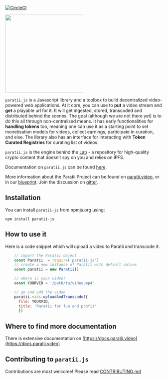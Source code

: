 [![CircleCI](https://circleci.com/gh/Paratii-Video/paratii-js.svg?style=svg)](https://circleci.com/gh/Paratii-Video/paratii-js)

<img align="center" src="https://i.imgur.com/iBoFbb2.png" height="250px" />

`paratii.js` is a Javascript library and a toolbox to build decentralized video-powered web applications. At it core, you can use to **put** a video stream and **get** a playable url for it. It will get ingested, stored, transcoded and distributed behind the scenes. The goal (although we are not there yet) is to do this all through non-centralised means. It has early functionalities for **handling tokens** too, meaning one can use it as a starting point to set monetisation models for videos, collect earnings, participate in curation, and else. The library also has an interface for interacting with **Token Curated Registries** for curating list of videos.

`paratii.js` is the engine behind the [Lab](https://lab.paratii.video) - a repository for high-quality crypto content that doesn’t spy on you and relies on IPFS.

Documentation on `paratii.js` can be found [here](https://docs.paratii.video/).

More information about the Paratii Project can be found on [paratii.video](http://paratii.video/), or in our [blueprint](https://github.com/Paratii-Video/paratii-player/wiki/Paratii-Blueprint). Join the discussion on [gitter](https://gitter.im/Paratii-Video).

## Installation

You can install `paratii-js` from npmjs.org using:

    npm install paratii-js


## How to use it

Here is a code snippet which will upload a video to Paratii and transcode it:

```javascript
    // import the Paratii object
    const Paratii  = require('paratii-js')
    // create a new instance of Paratii with default values
    const paratii = new Paratii()

    // where is your video?
    const YOURVID = '/path/to/video.mp4'

    // go and add the video
    paratii.vids.uploadAndTranscode({
      file: YOURVID,
      title: 'Paratii for fun and profit'
      })
```

## Where to find more documentation

There is extensive documentation on [https://docs.paratii.video](https://docs.paratii.video)

## Contributing to `paratii.js`

Contributions are most welcome! Please read [CONTRIBUTING.md](./CONTRIBUTING.md)
